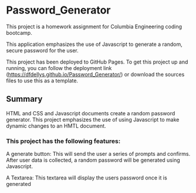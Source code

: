 # Password_Generator
This project is a homework assignment for Columbia Engineering coding bootcamp.

This application emphasizes the use of Javascript to generate a random, secure password for the user.

This project has been deployed to GitHub Pages. To get this project up and running, you can follow the deployment link (https://dfdellys.github.io/Password_Generator/) or download the sources files to use this as a template.

## Summary
HTML and CSS and Javascript documents create a random password generator.
This project emphasizes the use of using Javascript to make dynamic changes to an HMTL document.

### This project has the following features:
A generate button: This will send the user a series of prompts and confirms. After user data is collected, a random password will be generated using Javascript.

A Textarea: This textarea will display the users password once it is generated
